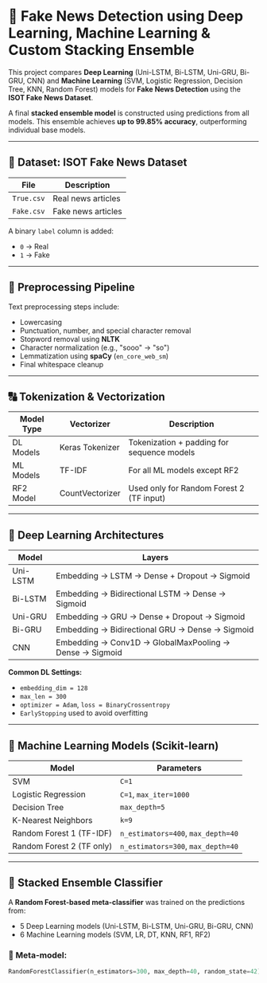 # 📰 Fake News Detection using Deep Learning, Machine Learning & Custom Stacking Ensemble

This project compares **Deep Learning** (Uni-LSTM, Bi-LSTM, Uni-GRU, Bi-GRU, CNN) and **Machine Learning** (SVM, Logistic Regression, Decision Tree, KNN, Random Forest) models for **Fake News Detection** using the **ISOT Fake News Dataset**.

A final **stacked ensemble model** is constructed using predictions from all models. This ensemble achieves **up to 99.85% accuracy**, outperforming individual base models.

---

## 📁 Dataset: ISOT Fake News Dataset

| File       | Description         |
|------------|---------------------|
| `True.csv` | Real news articles  |
| `Fake.csv` | Fake news articles  |

A binary `label` column is added:
- `0` → Real
- `1` → Fake

---

## 🧹 Preprocessing Pipeline

Text preprocessing steps include:
- Lowercasing
- Punctuation, number, and special character removal
- Stopword removal using **NLTK**
- Character normalization (e.g., "sooo" → "so")
- Lemmatization using **spaCy** (`en_core_web_sm`)
- Final whitespace cleanup

---

## 🔠 Tokenization & Vectorization

| Model Type | Vectorizer          | Description                                 |
|------------|---------------------|---------------------------------------------|
| DL Models  | Keras Tokenizer     | Tokenization + padding for sequence models  |
| ML Models  | TF-IDF              | For all ML models except RF2                |
| RF2 Model  | CountVectorizer     | Used only for Random Forest 2 (TF input)    |

---

## 🧠 Deep Learning Architectures

| Model     | Layers |
|-----------|--------|
| Uni-LSTM  | Embedding → LSTM → Dense + Dropout → Sigmoid |
| Bi-LSTM   | Embedding → Bidirectional LSTM → Dense → Sigmoid |
| Uni-GRU   | Embedding → GRU → Dense + Dropout → Sigmoid |
| Bi-GRU    | Embedding → Bidirectional GRU → Dense → Sigmoid |
| CNN       | Embedding → Conv1D → GlobalMaxPooling → Dense → Sigmoid |

**Common DL Settings:**
- `embedding_dim = 128`
- `max_len = 300`
- `optimizer = Adam`, `loss = BinaryCrossentropy`
- `EarlyStopping` used to avoid overfitting

---

## 🧠 Machine Learning Models (Scikit-learn)

| Model                          | Parameters                         |
|--------------------------------|------------------------------------|
| SVM                            | `C=1`                              |
| Logistic Regression            | `C=1`, `max_iter=1000`             |
| Decision Tree                  | `max_depth=5`                      |
| K-Nearest Neighbors            | `k=9`                              |
| Random Forest 1 (TF-IDF)       | `n_estimators=400`, `max_depth=40` |
| Random Forest 2 (TF only)      | `n_estimators=300`, `max_depth=40` |

---

## 🧩 Stacked Ensemble Classifier

A **Random Forest-based meta-classifier** was trained on the predictions from:
- 5 Deep Learning models (Uni-LSTM, Bi-LSTM, Uni-GRU, Bi-GRU, CNN)
- 6 Machine Learning models (SVM, LR, DT, KNN, RF1, RF2)

### 🧠 Meta-model:
```python
RandomForestClassifier(n_estimators=300, max_depth=40, random_state=42)
